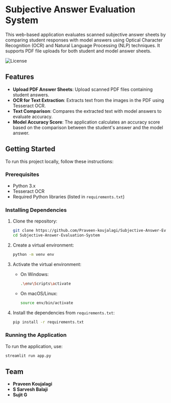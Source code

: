 # Subjective Answer Evaluation System

This web-based application evaluates scanned subjective answer sheets by comparing student responses with model answers using Optical Character Recognition (OCR) and Natural Language Processing (NLP) techniques. It supports PDF file uploads for both student and model answer sheets.

![License](https://img.shields.io/badge/License-MIT-blue.svg)

## Features

- **Upload PDF Answer Sheets**: Upload scanned PDF files containing student answers.
- **OCR for Text Extraction**: Extracts text from the images in the PDF using Tesseract OCR.
- **Text Comparison**: Compares the extracted text with model answers to evaluate accuracy.
- **Model Accuracy Score**: The application calculates an accuracy score based on the comparison between the student's answer and the model answer.
  
## Getting Started

To run this project locally, follow these instructions:

### Prerequisites

- Python 3.x
- Tesseract OCR
- Required Python libraries (listed in `requirements.txt`)

### Installing Dependencies

1. Clone the repository:

    ```bash
    git clone https://github.com/Praveen-koujalagi/Subjective-Answer-Evaluation-System.git
    cd Subjective-Answer-Evaluation-System
    ```

2. Create a virtual environment:

    ```bash
    python -m venv env
    ```

3. Activate the virtual environment:
    - On Windows:
        ```bash
        .\env\Scripts\activate
        ```
    - On macOS/Linux:
        ```bash
        source env/bin/activate
        ```

4. Install the dependencies from `requirements.txt`:

    ```bash
    pip install -r requirements.txt
    ```

### Running the Application

To run the application, use:

```bash
streamlit run app.py
```

## Team 

- **Praveen Koujalagi** 
- **S Sarvesh Balaji** 
- **Sujit G**
